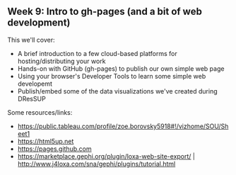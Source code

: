 ## Week 9: Intro to gh-pages (and a bit of web development)

This we'll cover:

* A brief introduction to a few cloud-based platforms for hosting/distributing your work
* Hands-on with GitHub (gh-pages) to publish our own simple web page
* Using your browser's Developer Tools to learn some simple web developemt
* Publish/embed some of the data visualizations we've created during DResSUP

Some resources/links:
* https://public.tableau.com/profile/zoe.borovsky5918#!/vizhome/SOU/Sheet1
* https://html5up.net
* https://pages.github.com
* https://marketplace.gephi.org/plugin/loxa-web-site-export/ | http://www.j4loxa.com/sna/gephi/plugins/tutorial.html
